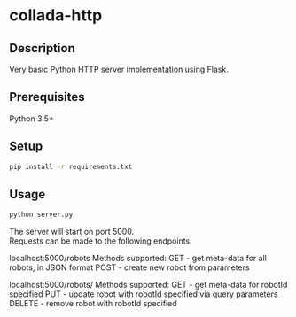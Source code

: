 # collada-http

## Description

Very basic Python HTTP server implementation using Flask.

## Prerequisites

Python 3.5+

## Setup

```sh
pip install -r requirements.txt
```

## Usage

```sh
python server.py
```

The server will start on port 5000.  
Requests can be made to the following endpoints:  

localhost:5000/robots
Methods supported:
GET		- get meta-data for all robots, in JSON format
POST	- create new robot from parameters

localhost:5000/robots/<robotId>
Methods supported:
GET		- get meta-data for robotId specified
PUT		- update robot with robotId specified via query parameters
DELETE	- remove robot with robotId specified
